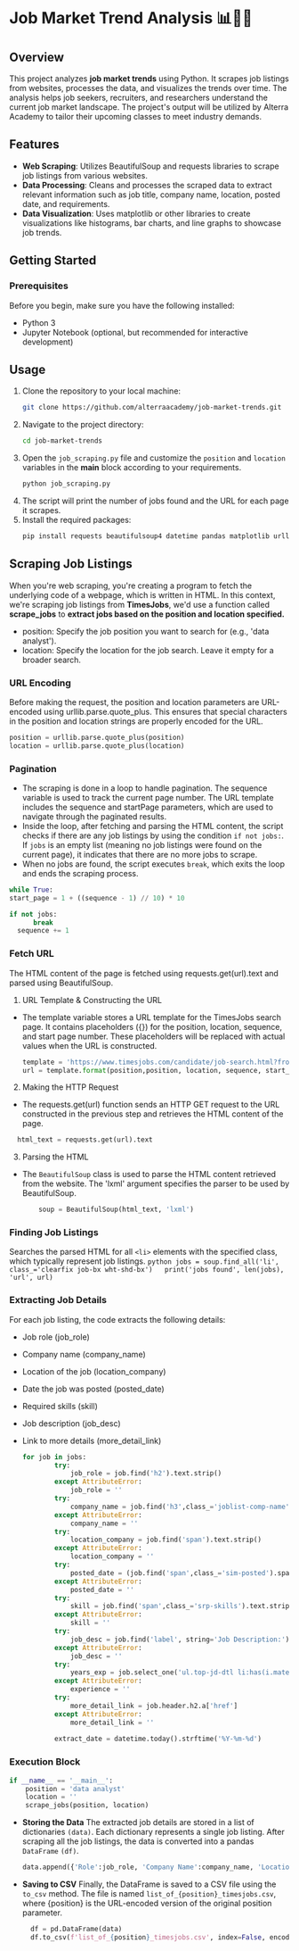 # Job Market Trend Analysis 📊🏢💡

## Overview
This project analyzes **job market trends** using Python. It scrapes job listings from websites, processes the data, and visualizes the trends over time. The analysis helps job seekers, recruiters, and researchers understand the current job market landscape. The project's output will be utilized by Alterra Academy to tailor their upcoming classes to meet industry demands.
## Features
* **Web Scraping**: Utilizes BeautifulSoup and requests libraries to scrape job listings from various websites.
* **Data Processing**: Cleans and processes the scraped data to extract relevant information such as job title, company name, location, posted date, and requirements.
* **Data Visualization**: Uses matplotlib or other libraries to create visualizations like histograms, bar charts, and line graphs to showcase job trends.

## Getting Started
### Prerequisites
Before you begin, make sure you have the following installed:
- Python 3
- Jupyter Notebook (optional, but recommended for interactive development)

## Usage
1. Clone the repository to your local machine:
    ```bash
    git clone https://github.com/alterraacademy/job-market-trends.git
2. Navigate to the project directory:
   ```bash
   cd job-market-trends
3. Open the `job_scraping.py` file and customize the `position` and `location` variables in the __main__ block according to your requirements.
   ```bash
   python job_scraping.py
4. The script will print the number of jobs found and the URL for each page it scrapes. 
5. Install the required packages:
    ```bash
    pip install requests beautifulsoup4 datetime pandas matplotlib urllib

## Scraping Job Listings 
When you're web scraping, you're creating a program to fetch the underlying code of a webpage, which is written in HTML. In this context, we're scraping job listings from **TimesJobs**, we'd use a function called **scrape_jobs** to **extract jobs based on the position and location specified.**
- position: Specify the job position you want to search for (e.g., 'data analyst').
- location: Specify the location for the job search. Leave it empty for a broader search.

### URL Encoding
Before making the request, the position and location parameters are URL-encoded using urllib.parse.quote_plus. This ensures that special characters in the position and location strings are properly encoded for the URL.

```python
position = urllib.parse.quote_plus(position)
location = urllib.parse.quote_plus(location)
```
### Pagination
- The scraping is done in a loop to handle pagination. The sequence variable is used to track the current page number. The URL template includes the sequence and startPage parameters, which are used to navigate through the paginated results.
- Inside the loop, after fetching and parsing the HTML content, the script checks if there are any job listings by using the condition `if not jobs:`. If `jobs` is an empty list (meaning no job listings were found on the current page), it indicates that there are no more jobs to scrape.
- When no jobs are found, the script executes `break`, which exits the loop and ends the scraping process.

```python
while True:
start_page = 1 + ((sequence - 1) // 10) * 10

if not jobs:
      break
  sequence += 1
```
### Fetch URL
  The HTML content of the page is fetched using requests.get(url).text and parsed using BeautifulSoup.
  1. URL Template & Constructing the URL
  - The template variable stores a URL template for the TimesJobs search page. It contains placeholders ({}) for the position, location, sequence, and start page number. These placeholders will be replaced with actual values when the URL is constructed.
    ```python
    template = 'https://www.timesjobs.com/candidate/job-search.html?from=submit&luceneResultSize=100&txtKeywords=0DQT0{}0DQT0&postWeek=60&searchType=personalizedSearch&actualTxtKeywords {}&searchBy=0&rdoOperator=OR&txtLocation={}&pDate=I&sequence={}&startPage={}'
    url = template.format(position,position, location, sequence, start_page)
    ```
  2. Making the HTTP Request
  - The requests.get(url) function sends an HTTP GET request to the URL constructed in the previous step and retrieves the HTML content of the page.
  ```python
    html_text = requests.get(url).text
  ```
  3. Parsing the HTML
  - The `BeautifulSoup` class is used to parse the HTML content retrieved from the website. The 'lxml' argument specifies the parser to be used by BeautifulSoup.
    ```python
        soup = BeautifulSoup(html_text, 'lxml')
    ```
### Finding Job Listings
  Searches the parsed HTML for all `<li>` elements with the specified class, which typically represent job listings.
    ```python
    jobs = soup.find_all('li', class_='clearfix job-bx wht-shd-bx')  
    print('jobs found', len(jobs), 'url', url)  
    ```
### Extracting Job Details
For each job listing, the code extracts the following details:

  - Job role (job_role)
  - Company name (company_name)
  - Location of the job (location_company)
  - Date the job was posted (posted_date)
  - Required skills (skill)
  - Job description (job_desc)
  - Link to more details (more_detail_link)
    
    ```python
    for job in jobs:
            try:
                job_role = job.find('h2').text.strip()
            except AttributeError:
                job_role = ''
            try:
                company_name = job.find('h3',class_='joblist-comp-name').text.strip()
            except AttributeError:
                company_name = ''
            try:
                location_company = job.find('span').text.strip()
            except AttributeError:
                location_company = ''
            try:
                posted_date = (job.find('span',class_='sim-posted').span.text).split('Posted')[-1].strip()
            except AttributeError:
                posted_date = ''
            try:
                skill = job.find('span',class_='srp-skills').text.strip()
            except AttributeError:
                skill = ''
            try:
                job_desc = job.find('label', string='Job Description:').find_next_sibling('a').previous_sibling.strip()
            except AttributeError:
                job_desc = '' 
            try:
                years_exp = job.select_one('ul.top-jd-dtl li:has(i.material-icons:contains("card_travel"))').text.replace('card_travel', '').strip()
            except AttributeError:
                experience = ''
            try:
                more_detail_link = job.header.h2.a['href']
            except AttributeError:
                more_detail_link = ''
            
            extract_date = datetime.today().strftime('%Y-%m-%d')
    ```

### Execution Block
```python
if __name__ == '__main__':
    position = 'data analyst'
    location = ''
    scrape_jobs(position, location)
```
* **Storing the Data**
The extracted job details are stored in a list of dictionaries `(data)`. Each dictionary represents a single job listing. After scraping all the job listings, the data is converted into a pandas `DataFrame` `(df)`.
  ```python
  data.append({'Role':job_role, 'Company Name':company_name, 'Location':location_company, 'Posted Date':posted_date,'Extracted Date':extract_date,'Key Skill': skill,'Job Description':job_desc, 'More Detail':more_detail_link})
  ```
* **Saving to CSV**
Finally, the DataFrame is saved to a CSV file using the `to_csv` method. The file is named `list_of_{position}_timesjobs.csv`, where {position} is the URL-encoded version of the original position parameter.
  ```python
    df = pd.DataFrame(data)
    df.to_csv(f'list_of_{position}_timesjobs.csv', index=False, encoding='utf-8')
```
